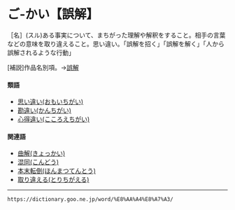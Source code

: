 # ご‐かい【誤解】

［名］(スル)ある事実について、まちがった理解や解釈をすること。相手の言葉などの意味を取り違えること。思い違い。「誤解を招く」「誤解を解く」「人から誤解されるような行動」

\[補説\]作品名別項。→[誤解](%E3%81%94%E3%81%8B%E3%81%84%EF%BC%88%E8%AA%A4%E8%A7%A3%EF%BC%89.md#jn-277266)

#### 類語

-   [思い違い(おもいちがい)](https://dictionary.goo.ne.jp/word/%E6%80%9D%E3%81%84%E9%81%95%E3%81%84/#jn-33273)
-   [勘違い(かんちがい)](https://dictionary.goo.ne.jp/word/%E5%8B%98%E9%81%95%E3%81%84/#jn-49038)
-   [心得違い(こころえちがい)](https://dictionary.goo.ne.jp/word/%E5%BF%83%E5%BE%97%E9%81%95%E3%81%84/#jn-78106)

#### 関連語

-   [曲解(きょっかい)](https://dictionary.goo.ne.jp/word/%E6%9B%B2%E8%A7%A3/#jn-57857)
-   [混同(こんどう)](https://dictionary.goo.ne.jp/word/%E6%B7%B7%E5%90%8C/#jn-83840)
-   [本末転倒(ほんまつてんとう)](https://dictionary.goo.ne.jp/word/%E6%9C%AC%E6%9C%AB%E8%BB%A2%E5%80%92/#jn-206449)
-   [取り違える(とりちがえる)](https://dictionary.goo.ne.jp/word/%E5%8F%96%E9%81%95%E3%81%88%E3%82%8B/#jn-161221)

---
`https://dictionary.goo.ne.jp/word/%E8%AA%A4%E8%A7%A3/`